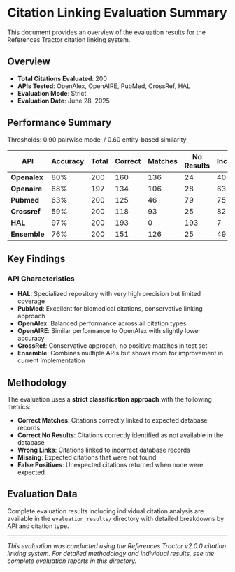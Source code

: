 # Citation Linking Evaluation Summary

This document provides an overview of the evaluation results for the References Tractor citation linking system.

## Overview

- **Total Citations Evaluated**: 200
- **APIs Tested**: OpenAlex, OpenAIRE, PubMed, CrossRef, HAL
- **Evaluation Mode**: Strict
- **Evaluation Date**: June 28, 2025

## Performance Summary

Thresholds: 0.90 pairwise model / 0.60 entity-based similarity

| API | Accuracy | Total | Correct | Matches | No Results | Incorrect | Wrong Links | Missing | False Positives |
|-----|----------|-------|---------|---------|------------|-----------|-------------|---------|-----------------|
| **Openalex** | 80% | 200 | 160 | 136 | 24 | 40 | 19 | 17 | 4 | 
| **Openaire** | 68% | 197 | 134 | 106 | 28 | 63 | 26 | 26 | 11 | 
| **Pubmed** | 63% | 200 | 125 | 46 | 79 | 75 | 8 | 11 | 56 | 
| **Crossref** | 59% | 200 | 118 | 93 | 25 | 82 | 42 | 30 | 10 | 
| **HAL** | 97% | 200 | 193 | 0 | 193 | 7 | 0 | 0 | 7 | 
| **Ensemble** | 76% | 200 | 151 | 126 | 25 | 49 | 24 | 15 | 10 | 

## Key Findings

### API Characteristics

- **HAL**: Specialized repository with very high precision but limited coverage
- **PubMed**: Excellent for biomedical citations, conservative linking approach
- **OpenAlex**: Balanced performance across all citation types
- **OpenAIRE**: Similar performance to OpenAlex with slightly lower accuracy
- **CrossRef**: Conservative approach, no positive matches in test set
- **Ensemble**: Combines multiple APIs but shows room for improvement in current implementation

## Methodology

The evaluation uses a **strict classification approach** with the following metrics:

- **Correct Matches**: Citations correctly linked to expected database records
- **Correct No Results**: Citations correctly identified as not available in the database
- **Wrong Links**: Citations linked to incorrect database records
- **Missing**: Expected citations that were not found
- **False Positives**: Unexpected citations returned when none were expected

## Evaluation Data

Complete evaluation results including individual citation analysis are available in the `evaluation_results/` directory with detailed breakdowns by API and citation type.

---

*This evaluation was conducted using the References Tractor v2.0.0 citation linking system. For detailed methodology and individual results, see the complete evaluation reports in this directory.*
